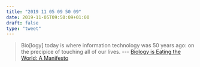 ```yaml
---
title: "2019 11 05 09 50 09"
date: 2019-11-05T09:50:09+01:00
draft: false
type: "tweet"
---
```

> Bio[logy] today is where information technology was 50 years ago: on the precipice of touching all of our lives. --- [Biology is Eating the World: A Manifesto](https://a16z.com/2019/10/28/biology-eating-world-a16z-manifesto/)

